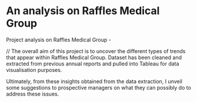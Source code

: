 # An analysis on Raffles Medical Group
Project analysis on Raffles Medical Group - 

// The overall aim of this project is to uncover the different types of trends that appear within Raffles Medical Group.
Dataset has been cleaned and extracted from previous annual reports and pulled into Tableau for data visualisation purposes.

Ultimately, from these insights obtained from the data extraction, I unveil some suggestions to prospective managers on what they can possibly do to address these issues.
